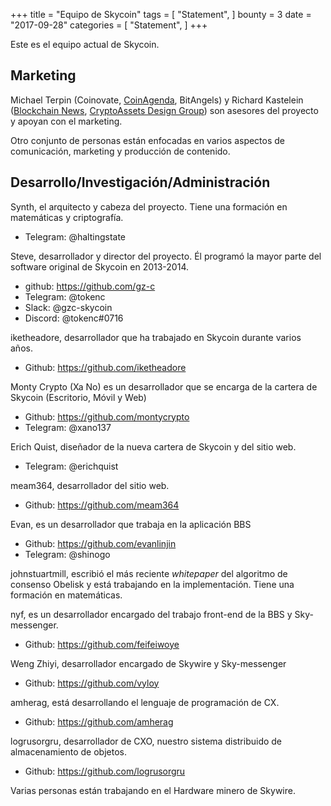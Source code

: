 +++
title = "Equipo de Skycoin"
tags = [
    "Statement",
]
bounty = 3
date = "2017-09-28"
categories = [
    "Statement",
]
+++

Este es el equipo actual de Skycoin.

## Marketing

Michael Terpin (Coinovate, [CoinAgenda](http://www.coinagenda.com/), BitAngels) y
Richard Kastelein ([Blockchain News](http://www.the-blockchain.com/),
[CryptoAssets Design Group](http://www.cryptoassets.io/))
son asesores del proyecto y apoyan con el marketing.

Otro conjunto de personas están enfocadas en varios aspectos 
de comunicación, marketing y producción de contenido.

## Desarrollo/Investigación/Administración

Synth, el arquitecto y cabeza del proyecto. Tiene una formación en matemáticas y criptografía.

* Telegram: @haltingstate

Steve, desarrollador y director del proyecto. Él programó la mayor parte del software original de Skycoin en 2013-2014.

* github: https://github.com/gz-c
* Telegram: @tokenc
* Slack: @gzc-skycoin
* Discord: @tokenc#0716

iketheadore, desarrollador que ha trabajado en Skycoin durante varios años.

* Github: https://github.com/iketheadore

Monty Crypto (Xa No) es un desarrollador que se encarga de la cartera de Skycoin (Escritorio, Móvil y Web)

* Github: https://github.com/montycrypto
* Telegram: @xano137

Erich Quist, diseñador de la nueva cartera de Skycoin y del sitio web.

* Telegram: @erichquist

meam364, desarrollador del sitio web.

* Github: https://github.com/meam364

Evan, es un desarrollador que trabaja en la aplicación BBS

* Github: https://github.com/evanlinjin
* Telegram: @shinogo

johnstuartmill, escribió el más reciente *whitepaper* del 
algoritmo de consenso Obelisk y está trabajando en la 
implementación. Tiene una formación en matemáticas.

nyf, es un desarrollador encargado del trabajo front-end de la BBS y Sky-messenger.

* Github: https://github.com/feifeiwoye

Weng Zhiyi, desarrollador encargado de Skywire y Sky-messenger

* Github: https://github.com/vyloy

amherag, está desarrollando el lenguaje de programación de CX.

* Github: https://github.com/amherag

logrusorgru, desarrollador de CXO, nuestro sistema distribuido de almacenamiento de objetos.

* Github: https://github.com/logrusorgru

Varias personas están trabajando en el Hardware minero de Skywire.
